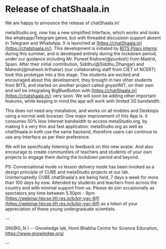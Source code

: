 # Release of chatShaala.in

We are happy to announce the release of chatShaala.in!

metaStudio.org, now has a new simplified Interface, which works and looks like whatsapp/Telegram genre, but with threaded discussion support absent in Telegram and WhatsApp.  It is launched at [https://chatShaala.in](https://chatshaala.in/).  This development is initiated by [BITS Pilani interns](https://www.gnowledge.org/projects/bitspilani2020.html#stemchat-app) during this summer, and is developed entirely during the lockdown period, under our guidance including Mr. Puneet Kishore(@punkish) from Madrid, Spain. After their initial contribution, Siddhu(@Siddhu_Dhangar)  and Mahesh(@mahesh.tirthakar)  (our collaborating staff from CIET of NCERT) took this prototype into a this stage. The students are excited and encouraged about this development, they brought in two other students from BITS,  and started on another project called gnyanINIT, on their own and will be integrating BigBlueButton with [https://chatShaala.in](https://chatshaala.in/) very soon.  We will soon be adding other important features, while keeping in mind the app will work with limited 3G bandwidth.

This does not need any installation, and works on all mobiles and Desktops using a normal web browser.  One major improvement of this App is. it consumes 50% less Internet bandwidth to access metaStudio.org, by making it a very thin and fast application.  metaStudio.org as well as chatShaala.in both use the same backend, therefore users can continue to use any Interface as per their preference.

We will be specifically listening to feedback on this new avatar. And also encourage to create communities of teachers and students of your own projects to engage them during the lockdown period and beyond.

PS: Conversational mode vs lesson delivery mode has been invoked as a design principle of CUBE and metaStudio projects at our lab.  Uninterruptedly CUBE chatShaala's are being held, 7 days a week for more than 100 days by now.  Attended by students and teachers from across the country and with minimal support from us. Please do join occasionally as spectators any time between 5.30pm - 9pm [https://webinar.hbcse.tifr.res.in/b/kir-vgc-6jf](https://webinar.hbcse.tifr.res.in/b/kir-vgc-6jf) as a token of your appreciation of these young undergraduate scientists. 

-- 

GN(@G_N ) -- Gnowledge lab, Homi Bhabha Centre for Science Education, https://www.gnowledge.org/

--
